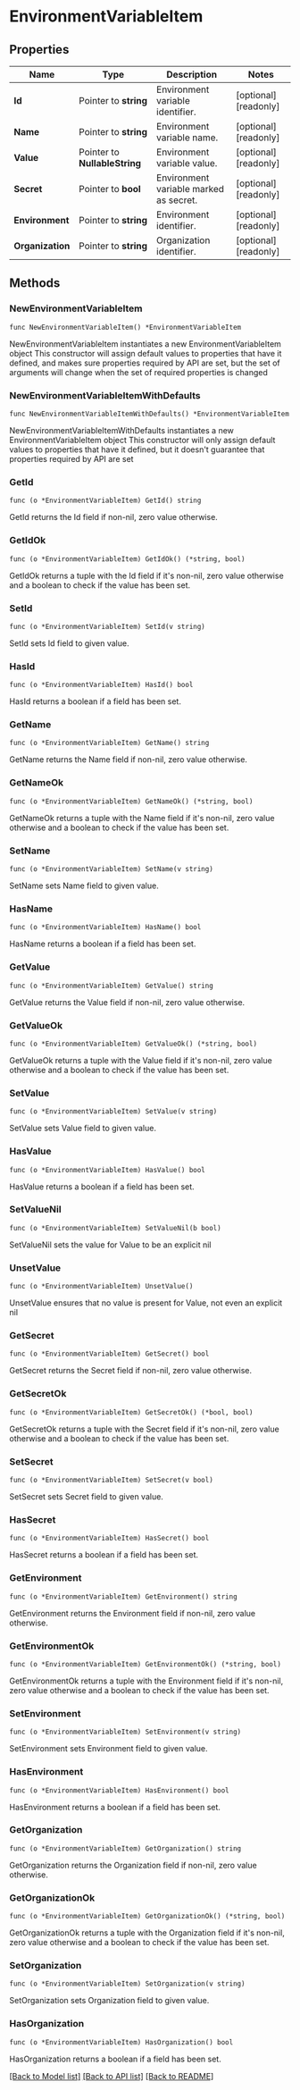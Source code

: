# EnvironmentVariableItem

## Properties

Name | Type | Description | Notes
------------ | ------------- | ------------- | -------------
**Id** | Pointer to **string** | Environment variable identifier. | [optional] [readonly] 
**Name** | Pointer to **string** | Environment variable name. | [optional] [readonly] 
**Value** | Pointer to **NullableString** | Environment variable value. | [optional] [readonly] 
**Secret** | Pointer to **bool** | Environment variable marked as secret. | [optional] [readonly] 
**Environment** | Pointer to **string** | Environment identifier. | [optional] [readonly] 
**Organization** | Pointer to **string** | Organization identifier. | [optional] [readonly] 

## Methods

### NewEnvironmentVariableItem

`func NewEnvironmentVariableItem() *EnvironmentVariableItem`

NewEnvironmentVariableItem instantiates a new EnvironmentVariableItem object
This constructor will assign default values to properties that have it defined,
and makes sure properties required by API are set, but the set of arguments
will change when the set of required properties is changed

### NewEnvironmentVariableItemWithDefaults

`func NewEnvironmentVariableItemWithDefaults() *EnvironmentVariableItem`

NewEnvironmentVariableItemWithDefaults instantiates a new EnvironmentVariableItem object
This constructor will only assign default values to properties that have it defined,
but it doesn't guarantee that properties required by API are set

### GetId

`func (o *EnvironmentVariableItem) GetId() string`

GetId returns the Id field if non-nil, zero value otherwise.

### GetIdOk

`func (o *EnvironmentVariableItem) GetIdOk() (*string, bool)`

GetIdOk returns a tuple with the Id field if it's non-nil, zero value otherwise
and a boolean to check if the value has been set.

### SetId

`func (o *EnvironmentVariableItem) SetId(v string)`

SetId sets Id field to given value.

### HasId

`func (o *EnvironmentVariableItem) HasId() bool`

HasId returns a boolean if a field has been set.

### GetName

`func (o *EnvironmentVariableItem) GetName() string`

GetName returns the Name field if non-nil, zero value otherwise.

### GetNameOk

`func (o *EnvironmentVariableItem) GetNameOk() (*string, bool)`

GetNameOk returns a tuple with the Name field if it's non-nil, zero value otherwise
and a boolean to check if the value has been set.

### SetName

`func (o *EnvironmentVariableItem) SetName(v string)`

SetName sets Name field to given value.

### HasName

`func (o *EnvironmentVariableItem) HasName() bool`

HasName returns a boolean if a field has been set.

### GetValue

`func (o *EnvironmentVariableItem) GetValue() string`

GetValue returns the Value field if non-nil, zero value otherwise.

### GetValueOk

`func (o *EnvironmentVariableItem) GetValueOk() (*string, bool)`

GetValueOk returns a tuple with the Value field if it's non-nil, zero value otherwise
and a boolean to check if the value has been set.

### SetValue

`func (o *EnvironmentVariableItem) SetValue(v string)`

SetValue sets Value field to given value.

### HasValue

`func (o *EnvironmentVariableItem) HasValue() bool`

HasValue returns a boolean if a field has been set.

### SetValueNil

`func (o *EnvironmentVariableItem) SetValueNil(b bool)`

 SetValueNil sets the value for Value to be an explicit nil

### UnsetValue
`func (o *EnvironmentVariableItem) UnsetValue()`

UnsetValue ensures that no value is present for Value, not even an explicit nil
### GetSecret

`func (o *EnvironmentVariableItem) GetSecret() bool`

GetSecret returns the Secret field if non-nil, zero value otherwise.

### GetSecretOk

`func (o *EnvironmentVariableItem) GetSecretOk() (*bool, bool)`

GetSecretOk returns a tuple with the Secret field if it's non-nil, zero value otherwise
and a boolean to check if the value has been set.

### SetSecret

`func (o *EnvironmentVariableItem) SetSecret(v bool)`

SetSecret sets Secret field to given value.

### HasSecret

`func (o *EnvironmentVariableItem) HasSecret() bool`

HasSecret returns a boolean if a field has been set.

### GetEnvironment

`func (o *EnvironmentVariableItem) GetEnvironment() string`

GetEnvironment returns the Environment field if non-nil, zero value otherwise.

### GetEnvironmentOk

`func (o *EnvironmentVariableItem) GetEnvironmentOk() (*string, bool)`

GetEnvironmentOk returns a tuple with the Environment field if it's non-nil, zero value otherwise
and a boolean to check if the value has been set.

### SetEnvironment

`func (o *EnvironmentVariableItem) SetEnvironment(v string)`

SetEnvironment sets Environment field to given value.

### HasEnvironment

`func (o *EnvironmentVariableItem) HasEnvironment() bool`

HasEnvironment returns a boolean if a field has been set.

### GetOrganization

`func (o *EnvironmentVariableItem) GetOrganization() string`

GetOrganization returns the Organization field if non-nil, zero value otherwise.

### GetOrganizationOk

`func (o *EnvironmentVariableItem) GetOrganizationOk() (*string, bool)`

GetOrganizationOk returns a tuple with the Organization field if it's non-nil, zero value otherwise
and a boolean to check if the value has been set.

### SetOrganization

`func (o *EnvironmentVariableItem) SetOrganization(v string)`

SetOrganization sets Organization field to given value.

### HasOrganization

`func (o *EnvironmentVariableItem) HasOrganization() bool`

HasOrganization returns a boolean if a field has been set.


[[Back to Model list]](../README.md#documentation-for-models) [[Back to API list]](../README.md#documentation-for-api-endpoints) [[Back to README]](../README.md)


